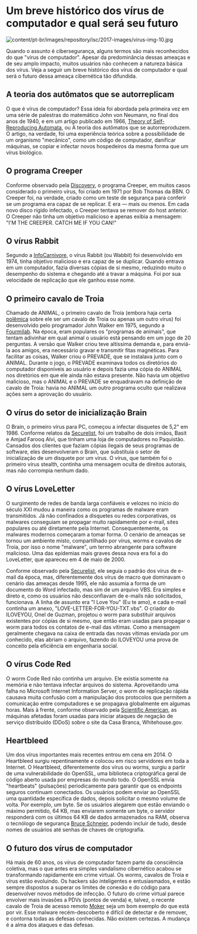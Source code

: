 # Um breve histórico dos vírus de computador e qual será seu futuro

![content/pt-br/images/repository/isc/2017-images/virus-img-10.jpg](https://www.kaspersky.com.br/content/pt-br/images/repository/isc/2017-images/virus-img-10.jpg)

Quando o assunto é cibersegurança, alguns termos são mais reconhecidos do que "vírus de computador". Apesar da predominância dessas ameaças e de seu amplo impacto, muitos usuários não conhecem a natureza básica dos vírus. Veja a seguir um breve histórico dos vírus de computador e qual será o futuro dessa ameaça cibernética tão difundida.

## A teoria dos autômatos que se autorreplicam

O que é vírus de computador? Essa ideia foi abordada pela primeira vez em uma série de palestras do matemático John von Neumann, no final dos anos de 1940, e em um artigo publicado em 1966, [Theory of Self-Reproducing Automata](http://cba.mit.edu/events/03.11.ASE/docs/VonNeumann.pdf), ou A teoria dos autômatos que se autorreproduzem. O artigo, na verdade, foi uma experiência teórica sobre a possibilidade de um organismo "mecânico", como um código de computador, danificar máquinas, se copiar e infectar novos hospedeiros da mesma forma que um vírus biológico.

## O programa Creeper

Conforme observado pela [Discovery](http://news.discovery.com/tech/first-computer-virus-creeper-was-no-bug-110316.htm), o programa Creeper, em muitos casos considerado o primeiro vírus, foi criado em 1971 por Bob Thomas da BBN. O Creeper foi, na verdade, criado como um teste de segurança para conferir se um programa era capaz de se replicar. E era — mais ou menos. Em cada novo disco rígido infectado, o Creeper tentava se remover do host anterior. O Creeper não tinha um objetivo malicioso e apenas exibia a mensagem: "I'M THE CREEPER. CATCH ME IF YOU CAN!"

## O vírus Rabbit

Segundo a [InfoCarnivore](http://infocarnivore.com/the-very-first-viruses-creeper-wabbit-and-brain/), o vírus Rabbit (ou Wabbit) foi desenvolvido em 1974, tinha objetivo malicioso e era capaz de se duplicar. Quando entrava em um computador, fazia diversas cópias de si mesmo, reduzindo muito o desempenho do sistema e chegando até a travar a máquina. Foi por sua velocidade de replicação que ele ganhou esse nome.

## O primeiro cavalo de Troia

Chamado de ANIMAL, o primeiro cavalo de Troia (embora haja certa [polêmica](https://encyclopedia.kaspersky.com/knowledge/years-1970s/) sobre ele ser um cavalo de Troia ou apenas um outro vírus) foi desenvolvido pelo programador John Walker em 1975, segundo a [Fourmilab](http://www.fourmilab.ch/documents/univac/animal.html). Na época, eram populares os "programas de animais", que tentam adivinhar em qual animal o usuário está pensando em um jogo de 20 perguntas. A versão que Walker criou teve altíssima demanda e, para enviá-la aos amigos, era necessário gravar e transmitir fitas magnéticas. Para facilitar as coisas, Walker criou o PREVADE, que se instalava junto com o ANIMAL. Durante o jogo, o PREVADE examinava todos os diretórios do computador disponíveis ao usuário e depois fazia uma cópia do ANIMAL nos diretórios em que ele ainda não estava presente. Não havia um objetivo malicioso, mas o ANIMAL e o PREVADE se enquadravam na definição de cavalo de Troia: havia no ANIMAL um outro programa oculto que realizava ações sem a aprovação do usuário.

## O vírus do setor de inicialização Brain

O Brain, o primeiro vírus para PC, começou a infectar disquetes de 5,2" em 1986. Conforme relatos da [Securelist](https://encyclopedia.kaspersky.com/knowledge/years-1980s/), foi um trabalho de dois irmãos, Basit e Amjad Farooq Alvi, que tinham uma loja de computadores no Paquistão. Cansados dos clientes que faziam cópias ilegais de seus programas de software, eles desenvolveram o Brain, que substituía o setor de inicialização de um disquete por um vírus. O vírus, que também foi o primeiro vírus stealth, continha uma mensagem oculta de direitos autorais, mas não corrompia nenhum dado.

## O vírus LoveLetter

O surgimento de redes de banda larga confiáveis e velozes no início do século XXI mudou a maneira como os programas de malware eram transmitidos. Já não confinados a disquetes ou redes corporativas, os malwares conseguiam se propagar muito rapidamente por e-mail, sites populares ou até diretamente pela Internet. Consequentemente, os malwares modernos começaram a tomar forma. O cenário de ameaças se tornou um ambiente misto, compartilhado por vírus, worms e cavalos de Troia, por isso o nome "malware", um termo abrangente para software malicioso. Uma das epidemias mais graves dessa nova era foi a do LoveLetter, que apareceu em 4 de maio de 2000.

Conforme observado pela [Securelist](https://securelist.com/threats/2001/), ele seguia o padrão dos vírus de e-mail da época, mas, diferentemente dos vírus de macro que dominavam o cenário das ameaças desde 1995, ele não assumia a forma de um documento do Word infectado, mas sim de um arquivo VBS. Era simples e direto e, como os usuários não desconfiavam de e-mails não solicitados, funcionava. A linha de assunto era "I Love You" (Eu te amo), e cada e-mail continha um anexo, "LOVE-LETTER-FOR-YOU-TXT.vbs". O criador do ILOVEYOU, Onel de Guzman, projetou o worm para substituir arquivos existentes por cópias de si mesmo, que então eram usadas para propagar o worm para todos os contatos de e-mail das vítimas. Como a mensagem geralmente chegava na caixa de entrada das novas vítimas enviada por um conhecido, elas abriam o arquivo, fazendo do ILOVEYOU uma prova de conceito pela eficiência em engenharia social.

## O vírus Code Red

O worm Code Red não continha um arquivo. Ele existia somente na memória e não tentava infectar arquivos do sistema. Aproveitando uma falha no Microsoft Internet Information Server, o worm de replicação rápida causava muita confusão com a manipulação dos protocolos que permitem a comunicação entre computadores e se propagava globalmente em algumas horas. Mais à frente, conforme observado pela [Scientific American](http://www.scientificamerican.com/article/code-red-worm-assault-on/), as máquinas afetadas foram usadas para iniciar ataques de negação de serviço distribuído (DDoS) sobre o site da Casa Branca, Whitehouse.gov.

## Heartbleed

Um dos vírus importantes mais recentes entrou em cena em 2014. O Heartbleed surgiu repentinamente e colocou em risco servidores em toda a Internet. O Heartbleed, diferentemente dos vírus ou worms, surgiu a partir de uma vulnerabilidade do OpenSSL, uma biblioteca criptográfica geral de código aberto usada por empresas do mundo todo. O OpenSSL envia "heartbeats" (pulsações) periodicamente para garantir que os endpoints seguros continuam conectados. Os usuários podem enviar ao OpenSSL uma quantidade específica de dados, depois solicitar o mesmo volume de volta. Por exemplo, um byte. Se os usuários alegarem que estão enviando o máximo permitido, 64 KB, mas enviarem somente um byte, o servidor responderá com os últimos 64 KB de dados armazenados na RAM, observa o tecnólogo de segurança [Bruce Schneier](https://www.schneier.com/blog/archives/2014/04/heartbleed.html), podendo incluir de tudo, desde nomes de usuários até senhas de chaves de criptografia.

## O futuro dos vírus de computador

Há mais de 60 anos, os vírus de computador fazem parte da consciência coletiva, mas o que antes era simples vandalismo cibernético acabou se transformando rapidamente em crime virtual. Os worms, cavalos de Troia e vírus estão evoluindo. Os hackers são inteligentes e entusiasmados, e estão sempre dispostos a superar os limites de conexão e do código para desenvolver novos métodos de infecção. O futuro do crime virtual parece envolver mais invasões a PDVs (pontos de venda) e, talvez, o recente cavalo de Troia de acesso remoto [Moker](https://threatpost.com/new-moker-rat-bypasses-detection/114948/) seja um bom exemplo do que está por vir. Esse malware recém-descoberto é difícil de detectar e de remover, e contorna todas as defesas conhecidas. Não existem certezas. A mudança é a alma dos ataques e das defesas.